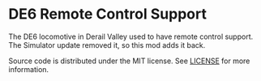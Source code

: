 # DE6 Remote Control Support

The DE6 locomotive in Derail Valley used to have remote control support. The Simulator update removed it, so this mod adds it back.

Source code is distributed under the MIT license.
See [LICENSE](LICENSE) for more information.
